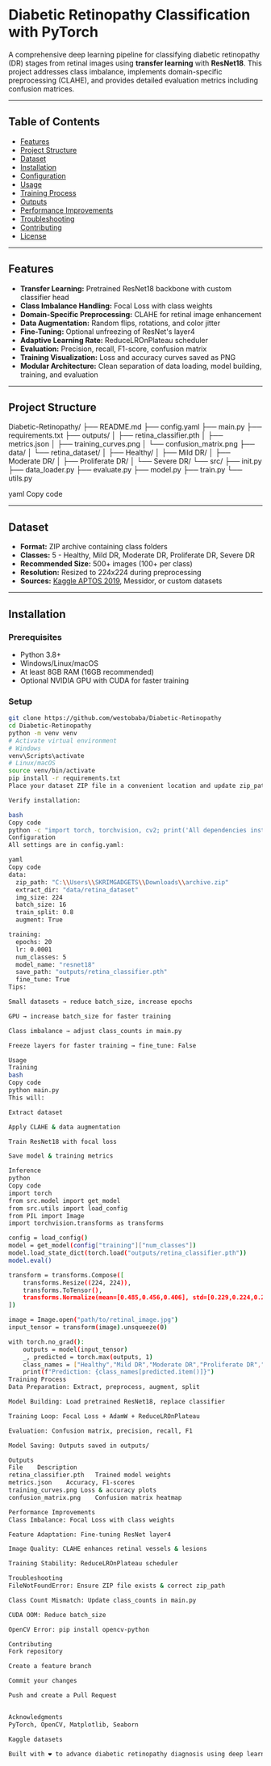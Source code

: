 # Diabetic Retinopathy Classification with PyTorch

A comprehensive deep learning pipeline for classifying diabetic retinopathy (DR) stages from retinal images using **transfer learning** with **ResNet18**. This project addresses class imbalance, implements domain-specific preprocessing (CLAHE), and provides detailed evaluation metrics including confusion matrices.

---

## Table of Contents
- [Features](#features)
- [Project Structure](#project-structure)
- [Dataset](#dataset)
- [Installation](#installation)
- [Configuration](#configuration)
- [Usage](#usage)
- [Training Process](#training-process)
- [Outputs](#outputs)
- [Performance Improvements](#performance-improvements)
- [Troubleshooting](#troubleshooting)
- [Contributing](#contributing)
- [License](#license)

---

## Features
- **Transfer Learning:** Pretrained ResNet18 backbone with custom classifier head
- **Class Imbalance Handling:** Focal Loss with class weights
- **Domain-Specific Preprocessing:** CLAHE for retinal image enhancement
- **Data Augmentation:** Random flips, rotations, and color jitter
- **Fine-Tuning:** Optional unfreezing of ResNet's layer4
- **Adaptive Learning Rate:** ReduceLROnPlateau scheduler
- **Evaluation:** Precision, recall, F1-score, confusion matrix
- **Training Visualization:** Loss and accuracy curves saved as PNG
- **Modular Architecture:** Clean separation of data loading, model building, training, and evaluation

---

## Project Structure
Diabetic-Retinopathy/
├── README.md
├── config.yaml
├── main.py
├── requirements.txt
├── outputs/
│ ├── retina_classifier.pth
│ ├── metrics.json
│ ├── training_curves.png
│ └── confusion_matrix.png
├── data/
│ └── retina_dataset/
│ ├── Healthy/
│ ├── Mild DR/
│ ├── Moderate DR/
│ ├── Proliferate DR/
│ └── Severe DR/
└── src/
├── init.py
├── data_loader.py
├── evaluate.py
├── model.py
├── train.py
└── utils.py

yaml
Copy code

---

## Dataset
- **Format:** ZIP archive containing class folders
- **Classes:** 5 - Healthy, Mild DR, Moderate DR, Proliferate DR, Severe DR
- **Recommended Size:** 500+ images (100+ per class)
- **Resolution:** Resized to 224x224 during preprocessing
- **Sources:** [Kaggle APTOS 2019](https://www.kaggle.com/c/diabetic-retinopathy-detection), Messidor, or custom datasets

---

## Installation
### Prerequisites
- Python 3.8+
- Windows/Linux/macOS
- At least 8GB RAM (16GB recommended)
- Optional NVIDIA GPU with CUDA for faster training

### Setup
```bash
git clone https://github.com/westobaba/Diabetic-Retinopathy
cd Diabetic-Retinopathy
python -m venv venv
# Activate virtual environment
# Windows
venv\Scripts\activate
# Linux/macOS
source venv/bin/activate
pip install -r requirements.txt
Place your dataset ZIP file in a convenient location and update zip_path in config.yaml.

Verify installation:

bash
Copy code
python -c "import torch, torchvision, cv2; print('All dependencies installed!')"
Configuration
All settings are in config.yaml:

yaml
Copy code
data:
  zip_path: "C:\\Users\\SKRIMGADGETS\\Downloads\\archive.zip"
  extract_dir: "data/retina_dataset"
  img_size: 224
  batch_size: 16
  train_split: 0.8
  augment: True

training:
  epochs: 20
  lr: 0.0001
  num_classes: 5
  model_name: "resnet18"
  save_path: "outputs/retina_classifier.pth"
  fine_tune: True
Tips:

Small datasets → reduce batch_size, increase epochs

GPU → increase batch_size for faster training

Class imbalance → adjust class_counts in main.py

Freeze layers for faster training → fine_tune: False

Usage
Training
bash
Copy code
python main.py
This will:

Extract dataset

Apply CLAHE & data augmentation

Train ResNet18 with focal loss

Save model & training metrics

Inference
python
Copy code
import torch
from src.model import get_model
from src.utils import load_config
from PIL import Image
import torchvision.transforms as transforms

config = load_config()
model = get_model(config["training"]["num_classes"])
model.load_state_dict(torch.load("outputs/retina_classifier.pth"))
model.eval()

transform = transforms.Compose([
    transforms.Resize((224, 224)),
    transforms.ToTensor(),
    transforms.Normalize(mean=[0.485,0.456,0.406], std=[0.229,0.224,0.225])
])

image = Image.open("path/to/retinal_image.jpg")
input_tensor = transform(image).unsqueeze(0)

with torch.no_grad():
    outputs = model(input_tensor)
    _, predicted = torch.max(outputs, 1)
    class_names = ["Healthy","Mild DR","Moderate DR","Proliferate DR","Severe DR"]
    print(f"Prediction: {class_names[predicted.item()]}")
Training Process
Data Preparation: Extract, preprocess, augment, split

Model Building: Load pretrained ResNet18, replace classifier

Training Loop: Focal Loss + AdamW + ReduceLROnPlateau

Evaluation: Confusion matrix, precision, recall, F1

Model Saving: Outputs saved in outputs/

Outputs
File	Description
retina_classifier.pth	Trained model weights
metrics.json	Accuracy, F1-scores
training_curves.png	Loss & accuracy plots
confusion_matrix.png	Confusion matrix heatmap

Performance Improvements
Class Imbalance: Focal Loss with class weights

Feature Adaptation: Fine-tuning ResNet layer4

Image Quality: CLAHE enhances retinal vessels & lesions

Training Stability: ReduceLROnPlateau scheduler

Troubleshooting
FileNotFoundError: Ensure ZIP file exists & correct zip_path

Class Count Mismatch: Update class_counts in main.py

CUDA OOM: Reduce batch_size

OpenCV Error: pip install opencv-python

Contributing
Fork repository

Create a feature branch

Commit your changes

Push and create a Pull Request


Acknowledgments
PyTorch, OpenCV, Matplotlib, Seaborn

Kaggle datasets

Built with ❤️ to advance diabetic retinopathy diagnosis using deep learning.
